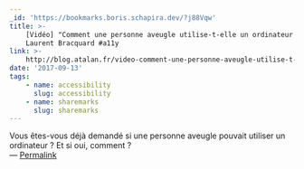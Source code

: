 ```yaml
---
_id: 'https://bookmarks.boris.schapira.dev/?j88Vqw'
title: >-
    [Vidéo] "Comment une personne aveugle utilise-t-elle un ordinateur ?",
    Laurent Bracquard #a11y
link: >-
    http://blog.atalan.fr/video-comment-une-personne-aveugle-utilise-t-elle-un-ordinateur/
date: '2017-09-13'
tags:
    - name: accessibility
      slug: accessibility
    - name: sharemarks
      slug: sharemarks
---
```


Vous êtes-vous déjà demandé si une personne aveugle pouvait utiliser un
ordinateur ? Et si oui, comment ? <br>&#8212;
<a href="https://bookmarks.boris.schapira.dev/?j88Vqw" title="Permalink">Permalink</a>
